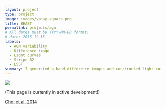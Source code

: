 ```yaml
---
layout: project
type: project
image: images/vacay-square.png
title: BEAST
permalink: projects/agn
# All dates must be YYYY-MM-DD format!
# date: 2015-12-15
labels:
  - AGN variability
  - Difference image
  - Light curves
  - Stripe 82 
  - LSST
summary: I generated g-band difference images and constructed light curves to characterize the optical variability of both faint AGNs and quasars. 
---
```


<img class="ui medium right floated rounded image" src="../images/vacay-home-page.png">

(This page is currently in active development!)

[Choi et al. 2014](http://adsabs.harvard.edu/abs/2014ApJ...782...37C) 
